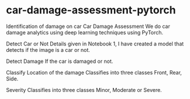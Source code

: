 # car-damage-assessment-pytorch
Identification of damage on car
Car Damage Assessment
We do car damage analytics using deep learning techniques using PyTorch.

Detect Car or Not
Details given in Notebook 1, I have created a model that detects if the image is a car or not.

Detect Damage
If the car is damaged or not.

Classify Location of the damage
Classifies into three classes Front, Rear, Side.

Severity
Classifies into three classes Minor, Moderate or Severe.
